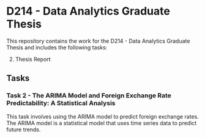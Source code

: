 # D214 - Data Analytics Graduate Thesis

This repository contains the work for the D214 - Data Analytics Graduate Thesis and includes the following tasks:

2. Thesis Report

## Tasks

### Task 2 - The ARIMA Model and Foreign Exchange Rate Predictability: A Statistical Analysis

This task involves using the ARIMA model to predict foreign exchange rates. The ARIMA model is a statistical model that uses time series data to predict future trends.